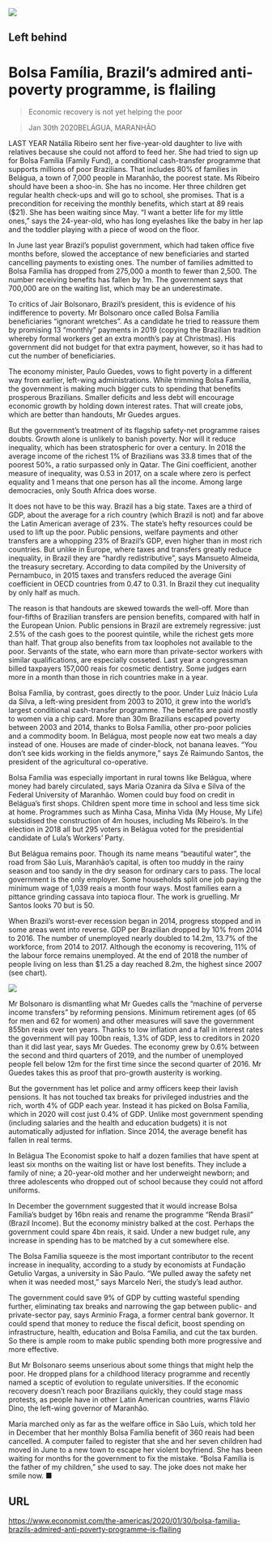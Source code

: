 ![](./images/20200201_AMP001_0.jpg)

## Left behind

# Bolsa Família, Brazil’s admired anti-poverty programme, is flailing

> Economic recovery is not yet helping the poor

> Jan 30th 2020BELÁGUA, MARANHÃO

LAST YEAR Natália Ribeiro sent her five-year-old daughter to live with relatives because she could not afford to feed her. She had tried to sign up for Bolsa Família (Family Fund), a conditional cash-transfer programme that supports millions of poor Brazilians. That includes 80% of families in Belágua, a town of 7,000 people in Maranhão, the poorest state. Ms Ribeiro should have been a shoo-in. She has no income. Her three children get regular health check-ups and will go to school, she promises. That is a precondition for receiving the monthly benefits, which start at 89 reais ($21). She has been waiting since May. “I want a better life for my little ones,” says the 24-year-old, who has long eyelashes like the baby in her lap and the toddler playing with a piece of wood on the floor. 

In June last year Brazil’s populist government, which had taken office five months before, slowed the acceptance of new beneficiaries and started cancelling payments to existing ones. The number of families admitted to Bolsa Família has dropped from 275,000 a month to fewer than 2,500. The number receiving benefits has fallen by 1m. The government says that 700,000 are on the waiting list, which may be an underestimate.

To critics of Jair Bolsonaro, Brazil’s president, this is evidence of his indifference to poverty. Mr Bolsonaro once called Bolsa Família beneficiaries “ignorant wretches”. As a candidate he tried to reassure them by promising 13 “monthly” payments in 2019 (copying the Brazilian tradition whereby formal workers get an extra month’s pay at Christmas). His government did not budget for that extra payment, however, so it has had to cut the number of beneficiaries.

The economy minister, Paulo Guedes, vows to fight poverty in a different way from earlier, left-wing administrations. While trimming Bolsa Família, the government is making much bigger cuts to spending that benefits prosperous Brazilians. Smaller deficits and less debt will encourage economic growth by holding down interest rates. That will create jobs, which are better than handouts, Mr Guedes argues.

But the government’s treatment of its flagship safety-net programme raises doubts. Growth alone is unlikely to banish poverty. Nor will it reduce inequality, which has been stratospheric for over a century. In 2018 the average income of the richest 1% of Brazilians was 33.8 times that of the poorest 50%, a ratio surpassed only in Qatar. The Gini coefficient, another measure of inequality, was 0.53 in 2017, on a scale where zero is perfect equality and 1 means that one person has all the income. Among large democracies, only South Africa does worse.

It does not have to be this way. Brazil has a big state. Taxes are a third of GDP, about the average for a rich country (which Brazil is not) and far above the Latin American average of 23%. The state’s hefty resources could be used to lift up the poor. Public pensions, welfare payments and other transfers are a whopping 23% of Brazil’s GDP, even higher than in most rich countries. But unlike in Europe, where taxes and transfers greatly reduce inequality, in Brazil they are “hardly redistributive”, says Mansueto Almeida, the treasury secretary. According to data compiled by the University of Pernambuco, in 2015 taxes and transfers reduced the average Gini coefficient in OECD countries from 0.47 to 0.31. In Brazil they cut inequality by only half as much.

The reason is that handouts are skewed towards the well-off. More than four-fifths of Brazilian transfers are pension benefits, compared with half in the European Union. Public pensions in Brazil are extremely regressive: just 2.5% of the cash goes to the poorest quintile, while the richest gets more than half. That group also benefits from tax loopholes not available to the poor. Servants of the state, who earn more than private-sector workers with similar qualifications, are especially cosseted. Last year a congressman billed taxpayers 157,000 reais for cosmetic dentistry. Some judges earn more in a month than those in rich countries make in a year.

Bolsa Família, by contrast, goes directly to the poor. Under Luiz Inácio Lula da Silva, a left-wing president from 2003 to 2010, it grew into the world’s largest conditional cash-transfer programme. The benefits are paid mostly to women via a chip card. More than 30m Brazilians escaped poverty between 2003 and 2014, thanks to Bolsa Família, other pro-poor policies and a commodity boom. In Belágua, most people now eat two meals a day instead of one. Houses are made of cinder-block, not banana leaves. “You don’t see kids working in the fields anymore,” says Zé Raimundo Santos, the president of the agricultural co-operative.

Bolsa Família was especially important in rural towns like Belágua, where money had barely circulated, says Maria Ozanira da Silva e Silva of the Federal University of Maranhão. Women could buy food on credit in Belágua’s first shops. Children spent more time in school and less time sick at home. Programmes such as Minha Casa, Minha Vida (My House, My Life) subsidised the construction of 4m houses, including Ms Ribeiro’s. In the election in 2018 all but 295 voters in Belágua voted for the presidential candidate of Lula’s Workers’ Party.

But Belágua remains poor. Though its name means “beautiful water”, the road from São Luís, Maranhão’s capital, is often too muddy in the rainy season and too sandy in the dry season for ordinary cars to pass. The local government is the only employer. Some households split one job paying the minimum wage of 1,039 reais a month four ways. Most families earn a pittance grinding cassava into tapioca flour. The work is gruelling. Mr Santos looks 70 but is 50.

When Brazil’s worst-ever recession began in 2014, progress stopped and in some areas went into reverse. GDP per Brazilian dropped by 10% from 2014 to 2016. The number of unemployed nearly doubled to 14.2m, 13.7% of the workforce, from 2014 to 2017. Although the economy is recovering, 11% of the labour force remains unemployed. At the end of 2018 the number of people living on less than $1.25 a day reached 8.2m, the highest since 2007 (see chart).



![](./images/20200201_AMC016.png)

Mr Bolsonaro is dismantling what Mr Guedes calls the “machine of perverse income transfers” by reforming pensions. Minimum retirement ages (of 65 for men and 62 for women) and other measures will save the government 855bn reais over ten years. Thanks to low inflation and a fall in interest rates the government will pay 100bn reais, 1.3% of GDP, less to creditors in 2020 than it did last year, says Mr Guedes. The economy grew by 0.6% between the second and third quarters of 2019, and the number of unemployed people fell below 12m for the first time since the second quarter of 2016. Mr Guedes takes this as proof that pro-growth austerity is working.

But the government has let police and army officers keep their lavish pensions. It has not touched tax breaks for privileged industries and the rich, worth 4% of GDP each year. Instead it has picked on Bolsa Família, which in 2020 will cost just 0.4% of GDP. Unlike most government spending (including salaries and the health and education budgets) it is not automatically adjusted for inflation. Since 2014, the average benefit has fallen in real terms.

In Belágua The Economist spoke to half a dozen families that have spent at least six months on the waiting list or have lost benefits. They include a family of nine; a 20-year-old mother and her underweight newborn; and three adolescents who dropped out of school because they could not afford uniforms.

In December the government suggested that it would increase Bolsa Família’s budget by 16bn reais and rename the programme “Renda Brasil” (Brazil Income). But the economy ministry balked at the cost. Perhaps the government could spare 4bn reais, it said. Under a new budget rule, any increase in spending has to be matched by a cut somewhere else.

The Bolsa Família squeeze is the most important contributor to the recent increase in inequality, according to a study by economists at Fundação Getulio Vargas, a university in São Paulo. “We pulled away the safety net when it was needed most,” says Marcelo Neri, the study’s lead author.

The government could save 9% of GDP by cutting wasteful spending further, eliminating tax breaks and narrowing the gap between public- and private-sector pay, says Arminio Fraga, a former central bank governor. It could spend that money to reduce the fiscal deficit, boost spending on infrastructure, health, education and Bolsa Família, and cut the tax burden. So there is ample room to make public spending both more progressive and more effective.

But Mr Bolsonaro seems unserious about some things that might help the poor. He dropped plans for a childhood literacy programme and recently named a sceptic of evolution to regulate universities. If the economic recovery doesn’t reach poor Brazilians quickly, they could stage mass protests, as people have in other Latin American countries, warns Flávio Dino, the left-wing governor of Maranhão.

Maria marched only as far as the welfare office in São Luís, which told her in December that her monthly Bolsa Família benefit of 360 reais had been cancelled. A computer failed to register that she and her seven children had moved in June to a new town to escape her violent boyfriend. She has been waiting for months for the government to fix the mistake. “Bolsa Família is the father of my children,” she used to say. The joke does not make her smile now. ■

## URL

https://www.economist.com/the-americas/2020/01/30/bolsa-familia-brazils-admired-anti-poverty-programme-is-flailing
